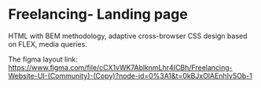 # Freelancing- Landing page

HTML with BEM methodology, adaptive cross-browser CSS design based on FLEX, media queries.

The figma layout link: 
https://www.figma.com/file/cCX1vWK7AblknmLhr4ICBh/Freelancing-Website-UI-(Community)-(Copy)?node-id=0%3A1&t=0kBJxOlAEnhIv5Ob-1

